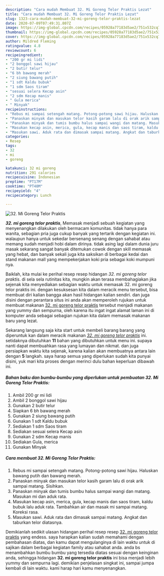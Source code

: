 ```yaml
---
description: "Cara mudah Membuat 32. Mi Goreng Telor Praktis Lezat"
title: "Cara mudah Membuat 32. Mi Goreng Telor Praktis Lezat"
slug: 1323-cara-mudah-membuat-32-mi-goreng-telor-praktis-lezat
date: 2020-07-09T07:49:31.807Z
image: https://img-global.cpcdn.com/recipes/05928a77183d5ae2/751x532cq70/32-mi-goreng-telor-praktis-foto-resep-utama.jpg
thumbnail: https://img-global.cpcdn.com/recipes/05928a77183d5ae2/751x532cq70/32-mi-goreng-telor-praktis-foto-resep-utama.jpg
cover: https://img-global.cpcdn.com/recipes/05928a77183d5ae2/751x532cq70/32-mi-goreng-telor-praktis-foto-resep-utama.jpg
author: Mildred Fleming
ratingvalue: 4.8
reviewcount: 6
recipeingredient:
- "200 gr mi lidi"
- "2 bonggol sawi hijau"
- "2 butir telur"
- "6 bh bawang merah"
- "2 siung bawang putih"
- "1 sdt Kaldu bubuk"
- "1 sdm Saos tiram"
- "sesuai selera Kecap asin"
- "2 sdm Kecap manis"
- " Gula merica"
- " Minyak"
recipeinstructions:
- "Rebus mi sampai setengah matang. Potong-potong sawi hijau. Haluskan bawang putih dan bawang merah."
- "Panaskan minyak dan masukan telor kasih garam lalu di orak arik sampai matang. Sisihkan."
- "Panaskan minyak dan tumis bumbu halus sampai wangi dan matang. Masukan mi dan aduk rata."
- "Masukan kecap asin, merica, gula, kecap manis dan saos tiram, kaldu bubuk lalu aduk rata. Tambahkan air dan masak mi sampai matang. Koreksi rasa."
- "Masukan sawi. Aduk rata dan dimasak sampai matang. Angkat dan taburkan telor diatasnya."
categories:
- Resep
tags:
- 32
- mi
- goreng

katakunci: 32 mi goreng 
nutrition: 291 calories
recipecuisine: Indonesian
preptime: "PT17M"
cooktime: "PT40M"
recipeyield: "4"
recipecategory: Lunch

---
```



![32. Mi Goreng Telor Praktis](https://img-global.cpcdn.com/recipes/05928a77183d5ae2/751x532cq70/32-mi-goreng-telor-praktis-foto-resep-utama.jpg)

<b><i>32. mi goreng telor praktis</i></b>, Memasak menjadi sebuah kegiatan yang menyenangkan dilakukan oleh bermacam komunitas. tidak hanya para wanita, sebagian pria juga cukup banyak yang tertarik dengan kegiatan ini. walaupun hanya untuk sekedar bersenang senang dengan sahabat atau memang sudah menjadi hobi dalam dirinya. tidak asing lagi dalam dunia juru masak sekarang sangat banyak ditemukan cowok dengan skill memasak yang hebat, dan banyak sekali juga kita saksikan di berbagai kedai dan stand makanan mall yang mempekerjakan koki pria sebagai koki mumpuni nya.

Baiklah, kita mulai ke perihal resep resep hidangan <i>32. mi goreng telor praktis</i>. di sela sela rutinitas kita, mungkin akan terasa membahagiakan jika sejenak kita menyediakan sebagian waktu untuk memasak 32. mi goreng telor praktis ini. dengan kesuksesan kita dalam meracik menu tersebut, bisa membuat diri kalian bangga akan hasil hidangan kalian sendiri. dan juga disini dengan perantara situs ini anda akan memperoleh rujukan untuk membuat makanan <u>32. mi goreng telor praktis</u> tersebut menjadi makanan yang yummy dan sempurna, oleh karena itu ingat ingat alamat laman ini di komputer anda sebagai sebagian rujukan kita dalam memasak makanan baru yang lezat.




Sekarang langsung saja kita start untuk membeli barang barang yang diperuntuk kan dalam meracik makanan <u><i>32. mi goreng telor praktis</i></u> ini. setidaknya dibutuhkan <b>11</b> bahan yang dibutuhkan untuk menu ini. supaya nanti dapat membuahkan rasa yang lumayan dan nikmat. dan juga persiapkan waktu kita sejenak, karena kalian akan membuatnya antara lain dengan <b>5</b> langkah. saya harap semua yang diperlukan sudah kita punyai disini, yuk mari kita proses dengan merinci dulu bahan keperluan dibawah ini.

<!--inarticleads1-->

##### Bahan baku dan bumbu-bumbu yang diperlukan untuk pembuatan 32. Mi Goreng Telor Praktis:

1. Ambil 200 gr mi lidi
1. Ambil 2 bonggol sawi hijau
1. Gunakan 2 butir telur
1. Siapkan 6 bh bawang merah
1. Gunakan 2 siung bawang putih
1. Gunakan 1 sdt Kaldu bubuk
1. Sediakan 1 sdm Saos tiram
1. Sediakan sesuai selera Kecap asin
1. Gunakan 2 sdm Kecap manis
1. Sediakan  Gula, merica
1. Gunakan  Minyak




<!--inarticleads2-->

##### Cara membuat 32. Mi Goreng Telor Praktis:

1. Rebus mi sampai setengah matang. Potong-potong sawi hijau. Haluskan bawang putih dan bawang merah.
1. Panaskan minyak dan masukan telor kasih garam lalu di orak arik sampai matang. Sisihkan.
1. Panaskan minyak dan tumis bumbu halus sampai wangi dan matang. Masukan mi dan aduk rata.
1. Masukan kecap asin, merica, gula, kecap manis dan saos tiram, kaldu bubuk lalu aduk rata. Tambahkan air dan masak mi sampai matang. Koreksi rasa.
1. Masukan sawi. Aduk rata dan dimasak sampai matang. Angkat dan taburkan telor diatasnya.




Demikianlah sedikit ulasan hidangan perihal resep resep <u>32. mi goreng telor praktis</u> yang endess. saya harapkan kalian sudah memahami dengan pembahasan diatas, dan kamu dapat mengulanginya di lain waktu untuk di sajikan dalam berbagai kegiatan family atau sahabat anda. anda bs menambahkan bumbu bumbu yang tersedia diatas sesuai dengan keinginan anda, sehingga hidangan <b>32. mi goreng telor praktis</b> ini bisa menjadi lebih yummy dan sempurna lagi. demikian penjelasan singkat ini, sampai jumpa kembali di lain waktu. kami harap hari kamu menyenangkan.

